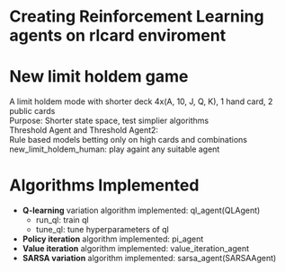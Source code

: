 # Creating Reinforcement Learning agents on rlcard enviroment		

# New limit holdem game
A limit holdem mode with shorter deck 4x(A, 10, J, Q, K), 1 hand card, 2 public cards		
Purpose: Shorter state space, test simplier algorithms		
Threshold Agent and Threshold Agent2:		
Rule based models betting only on high cards and combinations
new_limit_holdem_human: play againt any suitable agent
		
# Algorithms Implemented
- **Q-learning** variation algorithm implemented: ql_agent(QLAgent)
  - run_ql: train ql  
  - tune_ql: tune hyperparameters of ql
- **Policy iteration** algorithm implemented:  pi_agent
- **Value iteration** algorithm implemented: value_iteration_agent  
- **SARSA variation** algorithm implemented: sarsa_agent(SARSAAgent)

